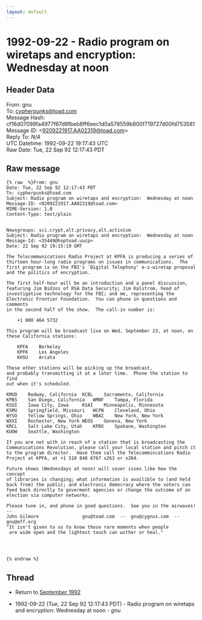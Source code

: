 ```yaml
---
layout: default
---
```


# 1992-09-22 - Radio program on wiretaps and encryption:  Wednesday at noon

## Header Data

From: gnu<br>
To: cypherpunks@toad.com<br>
Message Hash: cf16d07098fa4977f67d9fbeb8ff6eec1d0a578559b800f719727d00fd753581<br>
Message ID: \<9209221917.AA02319@toad.com\><br>
Reply To: _N/A_<br>
UTC Datetime: 1992-09-22 19:17:43 UTC<br>
Raw Date: Tue, 22 Sep 92 12:17:43 PDT<br>

## Raw message

```
{% raw  %}From: gnu
Date: Tue, 22 Sep 92 12:17:43 PDT
To: cypherpunks@toad.com
Subject: Radio program on wiretaps and encryption:  Wednesday at noon
Message-ID: <9209221917.AA02319@toad.com>
MIME-Version: 1.0
Content-Type: text/plain


Newsgroups: sci.crypt,alt.privacy,alt.activism
Subject: Radio program on wiretaps and encryption:  Wednesday at noon
Message-Id: <35449@hoptoad.uucp>
Date: 22 Sep 92 19:15:19 GMT

The Telecommunications Radio Project at KPFA is producing a series of
thirteen hour-long radio programs on issues in communications.  The
first program is on the FBI's `Digital Telephony' e-z-wiretap proposal
and the politics of encryption.

The first half-hour will be an introduction and a panel discussion,
featuring Jim Bidzos of RSA Data Security; Jim Kalstrom, head of
investigative technology for the FBI; and me, representing the
Electronic Frontier Foundation.  You can phone in questions and comments
in the second half of the show.  The call-in number is:

	+1 800 464 5732

This program will be broadcast live on Wed, September 23, at noon, on
these California stations:

	KPFA	Berkeley
	KPFK	Los Angeles
	KHSU	Arcata

These other stations will be picking up the broadcast, 
and probably transmitting it at a later time.  Phone the station to find
out when it's scheduled.

KMUD	Redway, California	KCBL	Sacramento, California
KPBS	San Diego, California	WMNF	Tampa, Florida
KSUI	Iowa City, Iowa		KSAI	Minneapolis, Minnesota
KSMU	Springfield, Missouri	WCPN	Cleveland, Ohio
WYSO	Yellow Springs, Ohio	WBAI	New York, New York
WXXI	Rochester, New York	WEOS	Geneva, New York
KRCL	Salt Lake City, Utah	KPBX	Spokane, Washington
KUOW	Seattle, Washington

If you are not with in reach of a station that is broadcasting the
Communications Revolution, please call your local station and pitch it
to the program director.  Have them call the Telecommincations Radio
Project at KPFA, at +1 510 848 6767 x263 or x264.

Future shows (Wednesdays at noon) will cover isses like how the concept
of libraries is changing; what information is availible to (and held
back from) the public; and electronic democracy where the voters can
feed back directly to goverment agencies or change the outcome of an
election via computer networks.

Please tune in, and phone in good questions.  See you in the airwaves!
-- 
John Gilmore                gnu@toad.com  --  gnu@cygnus.com  --  gnu@eff.org
"It isn't given to us to know those rare moments when people
 are wide open and the lightest touch can wither or heal."




{% endraw %}
```

## Thread

+ Return to [September 1992](/years/1992/09)

+ 1992-09-22 (Tue, 22 Sep 92 12:17:43 PDT) - Radio program on wiretaps and encryption:  Wednesday at noon - _gnu_

